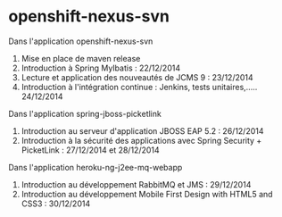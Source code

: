 openshift-nexus-svn
===================

Dans l'application openshift-nexus-svn


1) Mise en place de maven release
2) Introduction à Spring MyIbatis : 22/12/2014
3) Lecture et application des nouveautés de JCMS 9 : 23/12/2014
4) Introduction à l'intégration continue : Jenkins, tests unitaires,..... 24/12/2014

Dans l'application spring-jboss-picketlink

1) Introduction au serveur d'application JBOSS EAP 5.2 :  26/12/2014
2) Introduction à la sécurité des applications avec Spring Security + PicketLink : 27/12/2014 et 28/12/2014

Dans l'application heroku-ng-j2ee-mq-webapp

1) Introduction au développement RabbitMQ et JMS : 29/12/2014
2) Introduction au développement Mobile First Design with HTML5 and CSS3 : 30/12/2014


